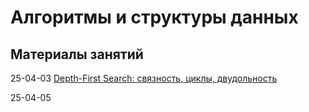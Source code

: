 # Алгоритмы и структуры данных

## Материалы занятий

25-04-03 [Depth-First Search: связность, циклы, двудольность](./sem01/README.md)

25-04-05